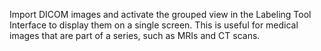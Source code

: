 Import DICOM images and activate the grouped view in the Labeling Tool Interface to display them on a single screen. This is useful for medical images that are part of a series, such as MRIs and CT scans.
